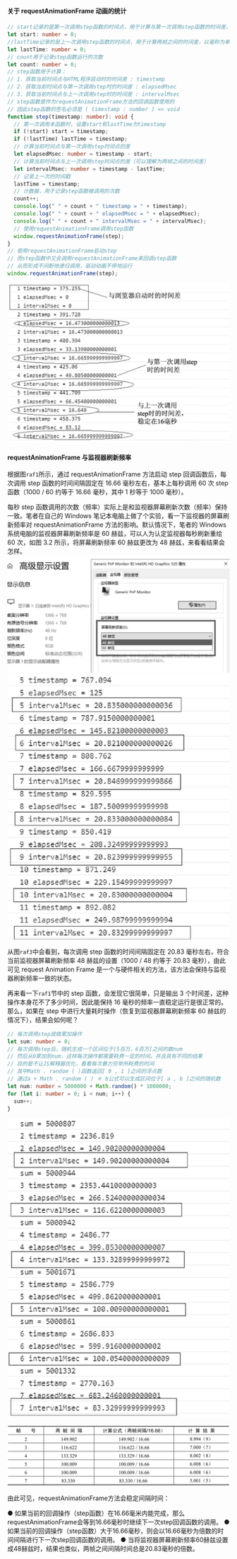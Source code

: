 #### 关于 requestAnimationFrame 动画的统计

```ts
// start记录的是第一次调用step函数的时间点，用于计算与第一次调用step函数的时间差，以毫秒为单位;
let start: number = 0;
//lastTime记录的是上一次调用step函数的时间点，用于计算两帧之间的时间差，以毫秒为单位
let lastTime: number = 0;
// count用于记录step函数运行的次数
let count: number = 0;
// step函数用于计算：
// 1．获取当前时间点与HTML程序启动时的时间差 : timestamp
// 2．获取当前时间点与第一次调用step时的时间差 : elapsedMsec
// 3．获取当前时间点与上一次调用step时的时间差 : intervalMsec
// step函数是作为requestAnimationFrame方法的回调函数使用的
// 因此step函数的签名必须是 ( timestamp : number ) => void
function step(timestamp: number): void {
  // 第一次调用本函数时，设置start和lastTime为timestamp
  if (!start) start = timestamp;
  if (!lastTime) lastTime = timestamp;
  // 计算当前时间点与第一次调用step时间点的差
  let elapsedMsec: number = timestamp - start;
  // 计算当前时间点与上一次调用step时间点的差（可以理解为两帧之间的时间差）
  let intervalMsec: number = timestamp - lastTime;
  // 记录上一次的时间戳
  lastTime = timestamp;
  // 计数器，用于记录step函数被调用的次数
  count++;
  console.log(" " + count + " timestamp = " + timestamp);
  console.log(" " + count + " elapsedMsec = " + elapsedMsec);
  console.log(" " + count + " intervalMsec = " + intervalMsec);
  // 使用requestAnimationFrame调用step函数
  window.requestAnimationFrame(step);
}
// 使用requestAnimationFrame启动step
// 而step函数中又会调用requestAnimationFrame来回调step函数
// 从而形成不间断地递归调用，驱动动画不停地运行
window.requestAnimationFrame(step);
```

![raf1](../../assets/raf1.jpeg)

#### requestAnimationFrame 与监视器刷新频率

根据图`raf1`所示，通过 requestAnimationFrame 方法启动 step 回调函数后，每次调用 step 函数的时间间隔固定在 16.66 毫秒左右，基本上每秒调用 60 次 step 函数（1000 / 60 约等于 16.66 毫秒，其中 1 秒等于 1000 毫秒）。

每秒 step 函数调用的次数（频率）实际上是和监视器屏幕刷新次数（频率）保持一致。笔者在自己的 Windows 笔记本电脑上做了个实验，看一下监视器的屏幕刷新频率对 requestAnimationFrame 方法的影响。默认情况下，笔者的 Windows 系统电脑的监视器屏幕刷新频率是 60 赫兹，可以人为认定监视器每秒刷新重绘 60 次，如图 3.2 所示，将屏幕刷新频率 60 赫兹更改为 48 赫兹，来看看结果会怎样。
![raf2](../../assets/raf2.jpeg)
![raf3](../../assets/raf3.jpeg)

从图`raf3`中会看到，每次调用 step 函数的时间间隔固定在 20.83 毫秒左右，符合当前监视器屏幕刷新频率 48 赫兹的设置（1000 / 48 约等于 20.83 毫秒），由此可见 request Animation Frame 是一个与硬件相关的方法，该方法会保持与监视器刷新频率一致的状态。

再来看一下`raf1`节中的 step 函数，会发现它很简单，只是输出 3 个时间差，这种操作本身花不了多少时间，因此能保持 16 毫秒的频率一直稳定运行是很正常的。那么，如果在 step 中进行大量耗时操作（恢复到监视器屏幕刷新频率 60 赫兹的情况下），结果会如何呢？

```ts
// 每次调用step就做累加操作
let sum: number = 0;
// 每次调用step后，随机生成一个区间位于[5百万，6百万]之间的数num
// 然后从0累加到num，这样每次操作都需要耗费一定的时间，并且具有不同的结果
// 目的是不让JS解释器优化，看看每次暴力穷举所耗费的时间
// 其中Math . random ( )函数返回[ 0 , 1 ]之间的浮点数
// 通过a + Math . random ( ) ＊ b公式可以生成区间位于[ a , b ]之间的随机数
let num: number = 5000000 + Math.random() * 1000000;
for (let i: number = 0; i < num; i++) {
  sum++;
}
```
![raf4](../../assets/raf4.jpeg)


![raf5](../../assets/raf5.jpeg)


由此可见，requestAnimationFrame方法会稳定间隔时间：

● 如果当前的回调操作（step函数）在16.66毫米内能完成，那么requestAnimationFrame会等到16.66毫秒时继续下一次step回调函数的调用。
● 如果当前的回调操作（step函数）大于16.66毫秒，则会以16.66毫秒为倍数的时间间隔进行下一次step回调函数的调用。
● 当将监视器屏幕刷新频率60赫兹设置成48赫兹时，结果也类似，两帧之间间隔时间总是20.83毫秒的倍数。